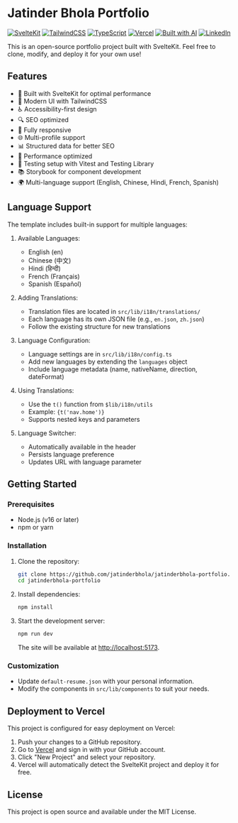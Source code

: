 # Jatinder Bhola Portfolio

[![SvelteKit](https://img.shields.io/badge/SvelteKit-FF3E00?style=for-the-badge&logo=svelte&logoColor=white)](https://svelte.dev)
[![TailwindCSS](https://img.shields.io/badge/TailwindCSS-38B2AC?style=for-the-badge&logo=tailwind-css&logoColor=white)](https://tailwindcss.com)
[![TypeScript](https://img.shields.io/badge/TypeScript-007ACC?style=for-the-badge&logo=typescript&logoColor=white)](https://www.typescriptlang.org)
[![Vercel](https://img.shields.io/badge/Vercel-000000?style=for-the-badge&logo=vercel&logoColor=white)](https://vercel.com)
[![Built with AI](https://img.shields.io/badge/Built%20with%20AI-00A67E?style=for-the-badge&logo=openai&logoColor=white)](https://openai.com)
[![LinkedIn](https://img.shields.io/badge/LinkedIn-0077B5?style=for-the-badge&logo=linkedin&logoColor=white)](https://linkedin.com/in/jatinderbhola)

This is an open-source portfolio project built with SvelteKit. Feel free to clone, modify, and deploy it for your own use!

## Features

- 🚀 Built with SvelteKit for optimal performance
- 🎨 Modern UI with TailwindCSS
- ♿ Accessibility-first design
- 🔍 SEO optimized
- 📱 Fully responsive
- 🌐 Multi-profile support
- 📊 Structured data for better SEO
- 🎯 Performance optimized
- 🧪 Testing setup with Vitest and Testing Library
- 📚 Storybook for component development
- 🌍 Multi-language support (English, Chinese, Hindi, French, Spanish)

## Language Support

The template includes built-in support for multiple languages:

1. Available Languages:
   - English (en)
   - Chinese (中文)
   - Hindi (हिन्दी)
   - French (Français)
   - Spanish (Español)

2. Adding Translations:
   - Translation files are located in `src/lib/i18n/translations/`
   - Each language has its own JSON file (e.g., `en.json`, `zh.json`)
   - Follow the existing structure for new translations

3. Language Configuration:
   - Language settings are in `src/lib/i18n/config.ts`
   - Add new languages by extending the `languages` object
   - Include language metadata (name, nativeName, direction, dateFormat)

4. Using Translations:
   - Use the `t()` function from `$lib/i18n/utils`
   - Example: `{t('nav.home')}`
   - Supports nested keys and parameters

5. Language Switcher:
   - Automatically available in the header
   - Persists language preference
   - Updates URL with language parameter

## Getting Started

### Prerequisites
- Node.js (v16 or later)
- npm or yarn

### Installation
1. Clone the repository:
   ```bash
   git clone https://github.com/jatinderbhola/jatinderbhola-portfolio.git
   cd jatinderbhola-portfolio
   ```
2. Install dependencies:
   ```bash
   npm install
   ```
3. Start the development server:
   ```bash
   npm run dev
   ```
   The site will be available at [http://localhost:5173](http://localhost:5173).

### Customization
- Update `default-resume.json` with your personal information.
- Modify the components in `src/lib/components` to suit your needs.

## Deployment to Vercel
This project is configured for easy deployment on Vercel:

1. Push your changes to a GitHub repository.
2. Go to [Vercel](https://vercel.com) and sign in with your GitHub account.
3. Click "New Project" and select your repository.
4. Vercel will automatically detect the SvelteKit project and deploy it for free.

## License
This project is open source and available under the MIT License.

